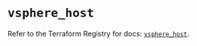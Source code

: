# `vsphere_host`

Refer to the Terraform Registry for docs: [`vsphere_host`](https://registry.terraform.io/providers/hashicorp/vsphere/2.8.3/docs/resources/host).
